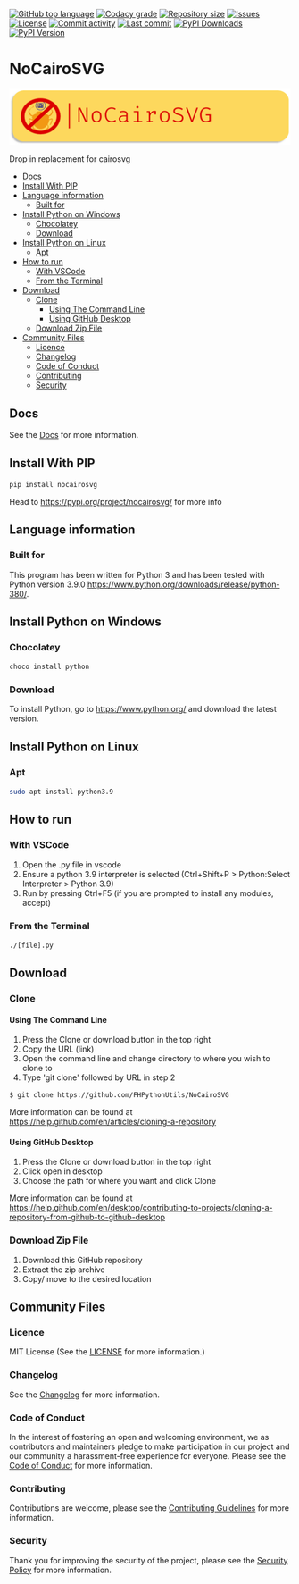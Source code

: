 [![GitHub top language](https://img.shields.io/github/languages/top/FHPythonUtils/NoCairoSVG.svg?style=for-the-badge)](../../)
[![Codacy grade](https://img.shields.io/codacy/grade/projid.svg?style=for-the-badge)](https://www.codacy.com/gh/FHPythonUtils/NoCairoSVG)
[![Repository size](https://img.shields.io/github/repo-size/FHPythonUtils/NoCairoSVG.svg?style=for-the-badge)](../../)
[![Issues](https://img.shields.io/github/issues/FHPythonUtils/NoCairoSVG.svg?style=for-the-badge)](../../issues)
[![License](https://img.shields.io/github/license/FHPythonUtils/NoCairoSVG.svg?style=for-the-badge)](/LICENSE.md)
[![Commit activity](https://img.shields.io/github/commit-activity/m/FHPythonUtils/NoCairoSVG.svg?style=for-the-badge)](../../commits/master)
[![Last commit](https://img.shields.io/github/last-commit/FHPythonUtils/NoCairoSVG.svg?style=for-the-badge)](../../commits/master)
[![PyPI Downloads](https://img.shields.io/pypi/dm/nocairosvg.svg?style=for-the-badge)](https://pypi.org/project/nocairosvg/)
[![PyPI Version](https://img.shields.io/pypi/v/nocairosvg.svg?style=for-the-badge)](https://pypi.org/project/nocairosvg/)

<!-- omit in TOC -->
# NoCairoSVG

<img src="readme-assets/icons/name.png" alt="Project Icon" width="750">

Drop in replacement for cairosvg

- [Docs](#docs)
- [Install With PIP](#install-with-pip)
- [Language information](#language-information)
	- [Built for](#built-for)
- [Install Python on Windows](#install-python-on-windows)
	- [Chocolatey](#chocolatey)
	- [Download](#download)
- [Install Python on Linux](#install-python-on-linux)
	- [Apt](#apt)
- [How to run](#how-to-run)
	- [With VSCode](#with-vscode)
	- [From the Terminal](#from-the-terminal)
- [Download](#download-1)
	- [Clone](#clone)
		- [Using The Command Line](#using-the-command-line)
		- [Using GitHub Desktop](#using-github-desktop)
	- [Download Zip File](#download-zip-file)
- [Community Files](#community-files)
	- [Licence](#licence)
	- [Changelog](#changelog)
	- [Code of Conduct](#code-of-conduct)
	- [Contributing](#contributing)
	- [Security](#security)

## Docs
See the [Docs](/DOCS/index.md) for more information.



## Install With PIP

```python
pip install nocairosvg
```

Head to https://pypi.org/project/nocairosvg/ for more info


## Language information
### Built for
This program has been written for Python 3 and has been tested with
Python version 3.9.0 <https://www.python.org/downloads/release/python-380/>.

## Install Python on Windows
### Chocolatey
```powershell
choco install python
```
### Download
To install Python, go to <https://www.python.org/> and download the latest
version.

## Install Python on Linux
### Apt
```bash
sudo apt install python3.9
```

## How to run
### With VSCode
1. Open the .py file in vscode
2. Ensure a python 3.9 interpreter is selected (Ctrl+Shift+P > Python:Select
Interpreter > Python 3.9)
3. Run by pressing Ctrl+F5 (if you are prompted to install any modules, accept)
### From the Terminal
```bash
./[file].py
```


## Download
### Clone
#### Using The Command Line
1. Press the Clone or download button in the top right
2. Copy the URL (link)
3. Open the command line and change directory to where you wish to
clone to
4. Type 'git clone' followed by URL in step 2
```bash
$ git clone https://github.com/FHPythonUtils/NoCairoSVG
```

More information can be found at
<https://help.github.com/en/articles/cloning-a-repository>

#### Using GitHub Desktop
1. Press the Clone or download button in the top right
2. Click open in desktop
3. Choose the path for where you want and click Clone

More information can be found at
<https://help.github.com/en/desktop/contributing-to-projects/cloning-a-repository-from-github-to-github-desktop>

### Download Zip File

1. Download this GitHub repository
2. Extract the zip archive
3. Copy/ move to the desired location

## Community Files
### Licence
MIT License
(See the [LICENSE](/LICENSE.md) for more information.)

### Changelog
See the [Changelog](/CHANGELOG.md) for more information.

### Code of Conduct
In the interest of fostering an open and welcoming environment, we
as contributors and maintainers pledge to make participation in our
project and our community a harassment-free experience for everyone.
Please see the
[Code of Conduct](https://github.com/FHPythonUtils/.github/blob/master/CODE_OF_CONDUCT.md) for more information.

### Contributing
Contributions are welcome, please see the [Contributing Guidelines](https://github.com/FHPythonUtils/.github/blob/master/CONTRIBUTING.md) for more information.

### Security
Thank you for improving the security of the project, please see the [Security Policy](https://github.com/FHPythonUtils/.github/blob/master/SECURITY.md) for more information.
